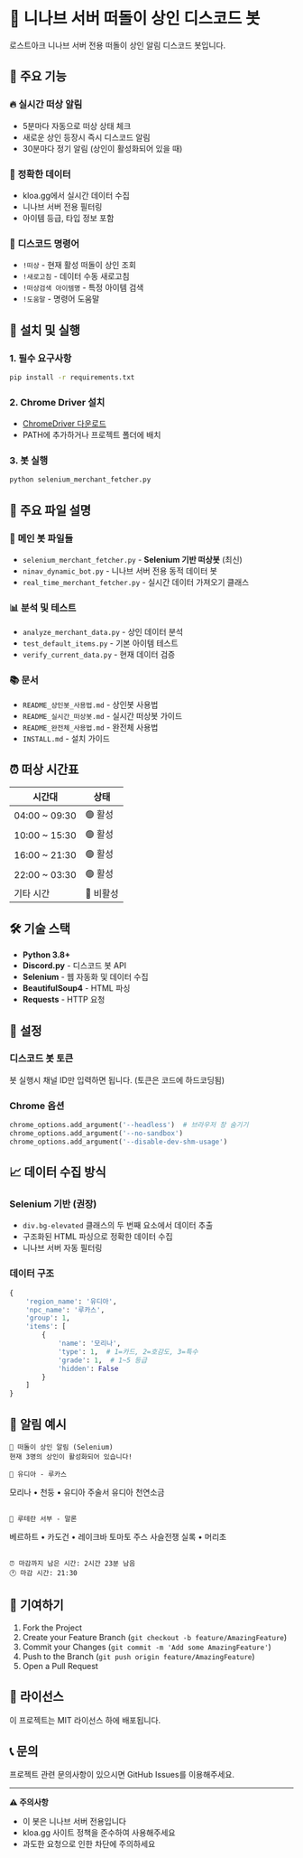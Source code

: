 # 🤖 니나브 서버 떠돌이 상인 디스코드 봇

로스트아크 니나브 서버 전용 떠돌이 상인 알림 디스코드 봇입니다.

## 🌟 주요 기능

### 🔥 **실시간 떠상 알림**
- 5분마다 자동으로 떠상 상태 체크
- 새로운 상인 등장시 즉시 디스코드 알림
- 30분마다 정기 알림 (상인이 활성화되어 있을 때)

### 🎯 **정확한 데이터**
- kloa.gg에서 실시간 데이터 수집
- 니나브 서버 전용 필터링
- 아이템 등급, 타입 정보 포함

### 💬 **디스코드 명령어**
- `!떠상` - 현재 활성 떠돌이 상인 조회
- `!새로고침` - 데이터 수동 새로고침
- `!떠상검색 아이템명` - 특정 아이템 검색
- `!도움말` - 명령어 도움말

## 🚀 설치 및 실행

### 1. 필수 요구사항
```bash
pip install -r requirements.txt
```

### 2. Chrome Driver 설치
- [ChromeDriver 다운로드](https://chromedriver.chromium.org/)
- PATH에 추가하거나 프로젝트 폴더에 배치

### 3. 봇 실행
```bash
python selenium_merchant_fetcher.py
```

## 📁 주요 파일 설명

### 🤖 **메인 봇 파일들**
- `selenium_merchant_fetcher.py` - **Selenium 기반 떠상봇** (최신)
- `ninav_dynamic_bot.py` - 니나브 서버 전용 동적 데이터 봇
- `real_time_merchant_fetcher.py` - 실시간 데이터 가져오기 클래스

### 📊 **분석 및 테스트**
- `analyze_merchant_data.py` - 상인 데이터 분석
- `test_default_items.py` - 기본 아이템 테스트
- `verify_current_data.py` - 현재 데이터 검증

### 📚 **문서**
- `README_상인봇_사용법.md` - 상인봇 사용법
- `README_실시간_떠상봇.md` - 실시간 떠상봇 가이드
- `README_완전체_사용법.md` - 완전체 사용법
- `INSTALL.md` - 설치 가이드

## ⏰ 떠상 시간표

| 시간대 | 상태 |
|--------|------|
| 04:00 ~ 09:30 | 🟢 활성 |
| 10:00 ~ 15:30 | 🟢 활성 |
| 16:00 ~ 21:30 | 🟢 활성 |
| 22:00 ~ 03:30 | 🟢 활성 |
| 기타 시간 | 🔴 비활성 |

## 🛠️ 기술 스택

- **Python 3.8+**
- **Discord.py** - 디스코드 봇 API
- **Selenium** - 웹 자동화 및 데이터 수집
- **BeautifulSoup4** - HTML 파싱
- **Requests** - HTTP 요청

## 🔧 설정

### 디스코드 봇 토큰
봇 실행시 채널 ID만 입력하면 됩니다. (토큰은 코드에 하드코딩됨)

### Chrome 옵션
```python
chrome_options.add_argument('--headless')  # 브라우저 창 숨기기
chrome_options.add_argument('--no-sandbox')
chrome_options.add_argument('--disable-dev-shm-usage')
```

## 📈 데이터 수집 방식

### Selenium 기반 (권장)
- `div.bg-elevated` 클래스의 두 번째 요소에서 데이터 추출
- 구조화된 HTML 파싱으로 정확한 데이터 수집
- 니나브 서버 자동 필터링

### 데이터 구조
```python
{
    'region_name': '유디아',
    'npc_name': '루카스',
    'group': 1,
    'items': [
        {
            'name': '모리나',
            'type': 1,  # 1=카드, 2=호감도, 3=특수
            'grade': 1,  # 1~5 등급
            'hidden': False
        }
    ]
}
```

## 🚨 알림 예시

```
🚨 떠돌이 상인 알림 (Selenium)
현재 3명의 상인이 활성화되어 있습니다!

📍 유디아 - 루카스
```
모리나 • 천둥 • 유디아 주술서
유디아 천연소금
```

📍 루테란 서부 - 말론
```
베르하트 • 카도건 • 레이크바 토마토 주스
사슬전쟁 실록 • 머리초
```

⏰ 마감까지 남은 시간: 2시간 23분 남음
🕐 마감 시간: 21:30
```

## 🤝 기여하기

1. Fork the Project
2. Create your Feature Branch (`git checkout -b feature/AmazingFeature`)
3. Commit your Changes (`git commit -m 'Add some AmazingFeature'`)
4. Push to the Branch (`git push origin feature/AmazingFeature`)
5. Open a Pull Request

## 📝 라이선스

이 프로젝트는 MIT 라이선스 하에 배포됩니다.

## 📞 문의

프로젝트 관련 문의사항이 있으시면 GitHub Issues를 이용해주세요.

---

**⚠️ 주의사항**
- 이 봇은 니나브 서버 전용입니다
- kloa.gg 사이트 정책을 준수하여 사용해주세요
- 과도한 요청으로 인한 차단에 주의하세요
